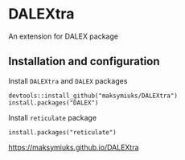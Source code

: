 # DALEXtra

An extension for DALEX package

## Installation and configuration

Install `DALEXtra` and `DALEX` packages

```
devtools::install_github("maksymiuks/DALEXtra")
install.packages("DALEX")
```

Install `reticulate` package

```
install.packages("reticulate")
```

https://maksymiuks.github.io/DALEXtra
